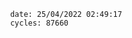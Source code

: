 

                date: 25/04/2022 02:49:17
                cycles: 87660

                         